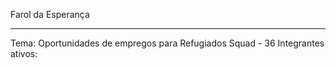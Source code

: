 Farol da Esperança
_______________________________________________________
Tema: Oportunidades de empregos para Refugiados
Squad - 36
Integrantes ativos:
